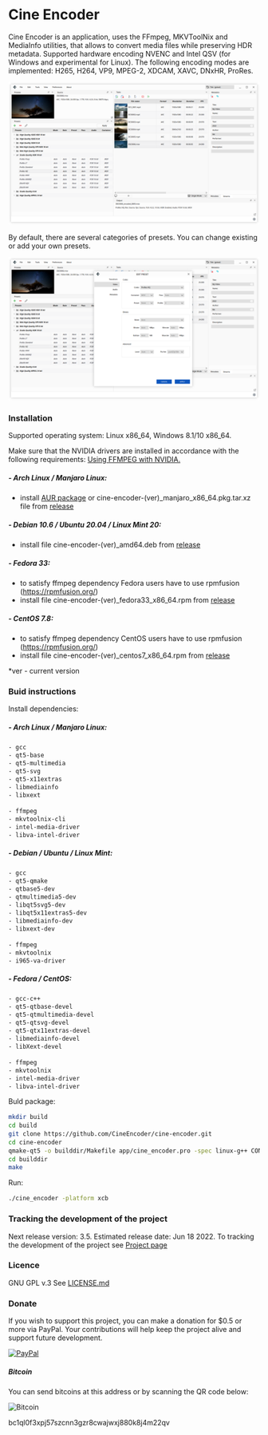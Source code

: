 # Cine Encoder

Cine Encoder is an application, uses the FFmpeg, MKVToolNix and MediaInfo utilities, that allows to convert media files while preserving HDR metadata. Supported hardware encoding NVENC and Intel QSV (for Windows and experimental for Linux). The following encoding modes are implemented: H265, H264, VP9, MPEG-2, XDCAM, XAVC, DNxHR, ProRes.

![View](./images/View_1.png)

By default, there are several categories of presets. You can change existing or add your own presets.

![View](./images/View_2.png)

### Installation

Supported operating system: Linux x86_64, Windows 8.1/10 x86_64.

Make sure that the NVIDIA drivers are installed in accordance with the following requirements: [Using FFMPEG with NVIDIA.](https://docs.nvidia.com/video-technologies/video-codec-sdk/ffmpeg-with-nvidia-gpu/index.html)

##### - Arch Linux / Manjaro Linux:
  - install [AUR package](https://aur.archlinux.org/packages/cine-encoder/) or cine-encoder-(ver)_manjaro_x86_64.pkg.tar.xz file from [release](https://github.com/CineEncoder/cine-encoder/releases)

##### - Debian 10.6 / Ubuntu 20.04 / Linux Mint 20:
  - install file cine-encoder-(ver)_amd64.deb from [release](https://github.com/CineEncoder/cine-encoder/releases)

##### - Fedora 33:
  - to satisfy ffmpeg dependency Fedora users have to use rpmfusion (https://rpmfusion.org/)
  - install file cine-encoder-(ver)_fedora33_x86_64.rpm from [release](https://github.com/CineEncoder/cine-encoder/releases)

##### - CentOS 7.8:
  - to satisfy ffmpeg dependency CentOS users have to use rpmfusion (https://rpmfusion.org/)
  - install file cine-encoder-(ver)_centos7_x86_64.rpm from [release](https://github.com/CineEncoder/cine-encoder/releases)

*ver - current version

### Buid instructions
Install dependencies:

##### - Arch Linux / Manjaro Linux:
    - gcc
    - qt5-base
    - qt5-multimedia
    - qt5-svg
    - qt5-x11extras
    - libmediainfo
    - libxext

    - ffmpeg
    - mkvtoolnix-cli
    - intel-media-driver
    - libva-intel-driver

##### - Debian / Ubuntu / Linux Mint:
    - gcc
    - qt5-qmake
    - qtbase5-dev
    - qtmultimedia5-dev
    - libqt5svg5-dev
    - libqt5x11extras5-dev
    - libmediainfo-dev
    - libxext-dev

    - ffmpeg
    - mkvtoolnix
    - i965-va-driver

##### - Fedora / CentOS:
    - gcc-c++
    - qt5-qtbase-devel
    - qt5-qtmultimedia-devel
    - qt5-qtsvg-devel
    - qt5-qtx11extras-devel
    - libmediainfo-devel
    - libXext-devel

    - ffmpeg
    - mkvtoolnix
    - intel-media-driver
    - libva-intel-driver

Buld package:

```sh
mkdir build
cd build
git clone https://github.com/CineEncoder/cine-encoder.git
cd cine-encoder
qmake-qt5 -o builddir/Makefile app/cine_encoder.pro -spec linux-g++ CONFIG+=qtquickcompiler (or for Debian:  /usr/lib/qt5/bin/qmake -o builddir/Makefile app/cine_encoder.pro -spec linux-g++)
cd builddir
make
```
Run:

```sh
./cine_encoder -platform xcb
```

### Tracking the development of the project

Next release version: 3.5. Estimated release date: Jun 18 2022.
To tracking the development of the project see [Project page](https://github.com/CineEncoder/cine-encoder/projects/1?fullscreen=true)


### Licence

GNU GPL v.3
See [LICENSE.md](https://github.com/CineEncoder/CineEncoder/blob/master/LICENSE)


### Donate

If you wish to support this project, you can make a donation for $0.5 or more via PayPal. Your contributions will help keep the project alive and support future development.

[![PayPal](./images/PayPal.png)](https://paypal.me/CineEncoder?country.x=MD&locale.x=en_US)

##### Bitcoin
You can send bitcoins at this address or by scanning the QR code below:

![Bitcoin](./images/Bitcoin.png)

bc1ql0f3xpj57szcnn3gzr8cwajwxj880k8j4m22qv
